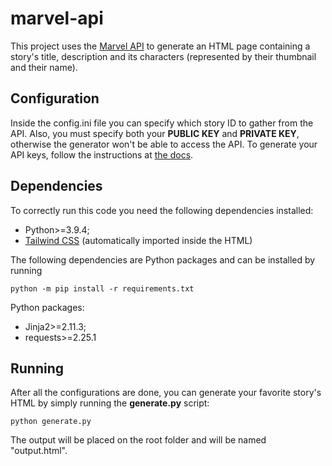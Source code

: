 # marvel-api
This project uses the [Marvel API](https://developer.marvel.com/) to generate an HTML page containing a story's title, description and its characters (represented by their thumbnail and their name).

## Configuration
Inside the config.ini file you can specify which story ID to gather from the API. Also, you must specify both your **PUBLIC KEY** and **PRIVATE KEY**, otherwise the generator won't be able to access the API. To generate your API keys, follow the instructions at [the docs](https://developer.marvel.com/account).

## Dependencies
To correctly run this code you need the following dependencies installed:
* Python>=3.9.4;
* [Tailwind CSS](https://tailwindcss.com/) (automatically imported inside the HTML)

The following dependencies are Python packages and can be installed by running
```
python -m pip install -r requirements.txt
```

Python packages:
  * Jinja2>=2.11.3;
  * requests>=2.25.1

## Running
After all the configurations are done, you can generate your favorite story's HTML by simply running the **generate.py** script:
```
python generate.py
```

The output will be placed on the root folder and will be named "output.html".



